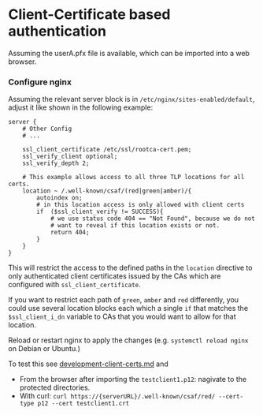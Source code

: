 # Client-Certificate based authentication

Assuming the userA.pfx file is available, which can be imported into
a web browser.

### Configure nginx
Assuming the relevant server block is in `/etc/nginx/sites-enabled/default`,
adjust it like shown in the following example:

```
server {
    # Other Config
    # ...

    ssl_client_certificate /etc/ssl/rootca-cert.pem;
    ssl_verify_client optional;
    ssl_verify_depth 2;

    # This example allows access to all three TLP locations for all certs.
    location ~ /.well-known/csaf/(red|green|amber)/{
        autoindex on;
        # in this location access is only allowed with client certs
        if  ($ssl_client_verify != SUCCESS){
            # we use status code 404 == "Not Found", because we do not
            # want to reveal if this location exists or not.
            return 404;
        }
    }
}
```
This will restrict the access to the defined paths in the ```location```
directive to only authenticated client certificates issued by the CAs
which are configured with `ssl_client_certificate`.

If you want to restrict each path of `green`, `amber` and `red`
differently, you could use several location blocks
each which a single `if` that matches the `$ssl_client_i_dn` variable
to CAs that you would want to allow for that location.

Reload or restart nginx to apply the changes (e.g. `systemctl reload nginx`
on Debian or Ubuntu.)

To test this see [development-client-certs.md](development-client-certs.md) and
* From the browser after importing the `testclient1.p12`:
nagivate to the protected directories.
* With curl: `curl https://{serverURL}/.well-known/csaf/red/ --cert-type p12 --cert testclient1.crt`

